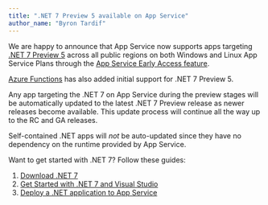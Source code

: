 ```yaml
---
title: ".NET 7 Preview 5 available on App Service"
author_name: "Byron Tardif"
---
```


We are happy to announce that App Service now supports apps targeting [.NET 7 Preview 5](https://dotnet.microsoft.com/download/dotnet/7.0) across all public regions on both Windows and Linux App Service Plans through the [App Service Early Access feature](https://aka.ms/app-service-early-access).

[Azure Functions](https://go.microsoft.com/fwlink/?linkid=2201098) has also added initial support for .NET 7 Preview 5.

Any app targeting the .NET 7 on App Service during the preview stages will be automatically updated to the latest .NET 7 Preview release as newer releases become available. This update process will continue all the way up to the RC and GA releases. 

Self-contained .NET apps will *not* be auto-updated since they have no dependency on the runtime provided by App Service.

Want to get started with .NET 7? Follow these guides:

1. [Download .NET 7](https://dotnet.microsoft.com/download/dotnet/7.0)
2. [Get Started with .NET 7 and Visual Studio](https://www.c-sharpcorner.com/article/getting-started-with-net-7-0/)
3. [Deploy a .NET application to App Service](https://docs.microsoft.com/azure/app-service/quickstart-dotnetcore?tabs=net60&pivots=development-environment-vs)
